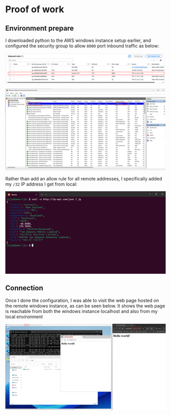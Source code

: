 # Proof of work

## Environment prepare

I downloaded python to the AWS windows instance setup earlier, and configured the security group to allow `8000` port inbound traffic as below:

![security-group-configuration](./assets/security_group_configuration.png)

![firewall-configuration](./assets/firewall_configuration.png)

Rather than add an allow rule for all remote addresses, I specifically added my `/32` IP address I get from local:

![my-local-ip](./assets/my_local_ip.png)

## Connection

Once I done the configuration, I was able to visit the web page hosted on the remote windows instance, as can be seen below. It shows the web page is reachable from both the windows instance localhost and also from my local environment

![successfully-connection](./assets/successfull_connection.png)
